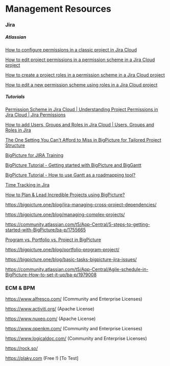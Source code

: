 # Management Resources

### Jira

##### Atlassian

[How to configure permissions in a classic project in Jira Cloud](https://www.youtube.com/watch?v=B1xA0YdlL0U)

[How to edit project permissions in a permission scheme in a Jira Cloud project](https://www.youtube.com/watch?v=281BbvJN6KU)

[How to create a project roles in a permission scheme in a Jira Cloud project](https://www.youtube.com/watch?v=R_h4105aYW4)

[How to edit a new permission scheme using roles in a Jira Cloud project](https://www.youtube.com/watch?v=AU52doGQzl8)

##### Tutorials

[Permission Scheme in Jira Cloud | Understanding Project Permissions in Jira Cloud | Jira Permissions](https://www.youtube.com/watch?v=e47oFnd6Jjo)

[How to add Users, Groups and Roles in Jira Cloud | Users, Groups and Roles in Jira](https://www.youtube.com/watch?v=zcrjQBY2o20)

[The One Setting You Can't Afford to Miss in BigPicture for Tailored Project Structure](https://www.youtube.com/watch?v=B4N1A1gg_8g)

[BigPicture for JIRA Training](https://www.youtube.com/watch?v=va6_nHZCJeU)

[BigPicture Tutorial - Getting started with BigPicture and BigGantt](https://www.youtube.com/watch?v=X7hUQgOZPzI)

[BigPicture Tutorial - How to use Gantt as a roadmapping tool?](https://www.youtube.com/watch?v=oTeDDF1iZXc)

[Time Tracking in Jira](https://www.youtube.com/watch?v=P_O9tKLQUTw)

[How to Plan & Lead Incredible Projects using BigPicture?](https://www.youtube.com/watch?v=s-fOfdVKF5Y)

https://bigpicture.one/blog/jira-managing-cross-project-dependencies/

https://bigpicture.one/blog/managing-complex-projects/

https://community.atlassian.com/t5/App-Central/5-steps-to-getting-started-with-BigPicture/ba-p/1755665

[Program vs. Portfolio vs. Project in BigPicture](https://community.atlassian.com/t5/App-Central/Program-vs-Portfolio-vs-Project-in-BigPicture/ba-p/2013396)

https://bigpicture.one/blog/portfolio-program-project/

https://bigpicture.one/blog/basic-tasks-bigpicture-jira-issues/

https://community.atlassian.com/t5/App-Central/Agile-schedule-in-BigPicture-How-to-set-it-up/ba-p/1979008

### ECM & BPM

https://www.alfresco.com/ (Community and Enterprise Licenses)

https://www.activiti.org/ (Apache License)

https://www.nuxeo.com/ (Apache License)

https://www.openkm.com/ (Community and Enterprise Licenses)

https://www.logicaldoc.com/ (Community and Enterprise Licenses)

https://rock.so/

https://plaky.com (Free !) [To Test]
